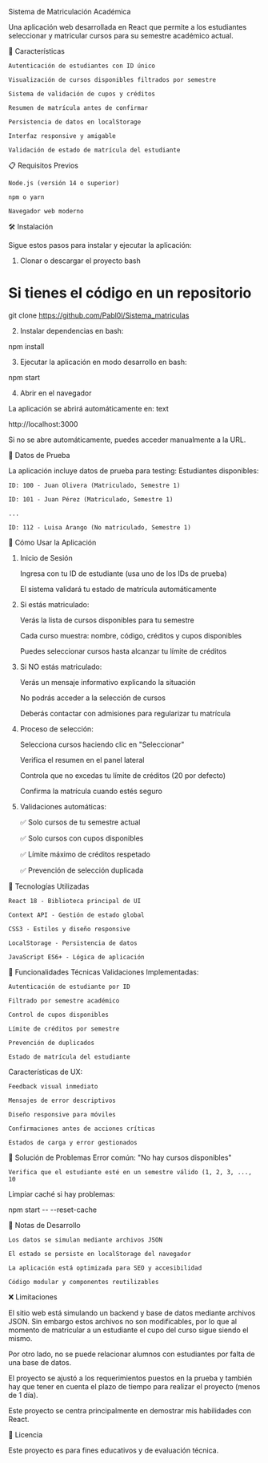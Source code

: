 Sistema de Matriculación Académica

Una aplicación web desarrollada en React que permite a los estudiantes seleccionar y matricular cursos para su semestre académico actual.

🚀 Características

    Autenticación de estudiantes con ID único

    Visualización de cursos disponibles filtrados por semestre

    Sistema de validación de cupos y créditos

    Resumen de matrícula antes de confirmar

    Persistencia de datos en localStorage

    Interfaz responsive y amigable

    Validación de estado de matrícula del estudiante

📋 Requisitos Previos

    Node.js (versión 14 o superior)

    npm o yarn

    Navegador web moderno

🛠️ Instalación

Sigue estos pasos para instalar y ejecutar la aplicación:
1. Clonar o descargar el proyecto
bash

# Si tienes el código en un repositorio
git clone https://github.com/Pabl0l/Sistema_matriculas

2. Instalar dependencias
en bash:

npm install

3. Ejecutar la aplicación en modo desarrollo
en bash:

npm start

4. Abrir en el navegador

La aplicación se abrirá automáticamente en:
text

http://localhost:3000

Si no se abre automáticamente, puedes acceder manualmente a la URL.

🧪 Datos de Prueba

La aplicación incluye datos de prueba para testing:
Estudiantes disponibles:

    ID: 100 - Juan Olivera (Matriculado, Semestre 1)
    
    ID: 101 - Juan Pérez (Matriculado, Semestre 1)

    ...
    
    ID: 112 - Luisa Arango (No matriculado, Semestre 1)


🎯 Cómo Usar la Aplicación
1. Inicio de Sesión

    Ingresa con tu ID de estudiante (usa uno de los IDs de prueba)

    El sistema validará tu estado de matrícula automáticamente

2. Si estás matriculado:

    Verás la lista de cursos disponibles para tu semestre

    Cada curso muestra: nombre, código, créditos y cupos disponibles

    Puedes seleccionar cursos hasta alcanzar tu límite de créditos

3. Si NO estás matriculado:

    Verás un mensaje informativo explicando la situación

    No podrás acceder a la selección de cursos

    Deberás contactar con admisiones para regularizar tu matrícula

4. Proceso de selección:

    Selecciona cursos haciendo clic en "Seleccionar"

    Verifica el resumen en el panel lateral

    Controla que no excedas tu límite de créditos (20 por defecto)

    Confirma la matrícula cuando estés seguro

5. Validaciones automáticas:

    ✅ Solo cursos de tu semestre actual

    ✅ Solo cursos con cupos disponibles

    ✅ Límite máximo de créditos respetado

    ✅ Prevención de selección duplicada


🔧 Tecnologías Utilizadas

    React 18 - Biblioteca principal de UI

    Context API - Gestión de estado global

    CSS3 - Estilos y diseño responsive

    LocalStorage - Persistencia de datos

    JavaScript ES6+ - Lógica de aplicación

📱 Funcionalidades Técnicas
Validaciones Implementadas:

    Autenticación de estudiante por ID

    Filtrado por semestre académico

    Control de cupos disponibles

    Límite de créditos por semestre

    Prevención de duplicados

    Estado de matrícula del estudiante

Características de UX:

    Feedback visual inmediato

    Mensajes de error descriptivos

    Diseño responsive para móviles

    Confirmaciones antes de acciones críticas

    Estados de carga y error gestionados

🚨 Solución de Problemas
Error común: "No hay cursos disponibles"

    Verifica que el estudiante esté en un semestre válido (1, 2, 3, ..., 10

Limpiar caché si hay problemas:

npm start -- --reset-cache

📝 Notas de Desarrollo

    Los datos se simulan mediante archivos JSON

    El estado se persiste en localStorage del navegador

    La aplicación está optimizada para SEO y accesibilidad

    Código modular y componentes reutilizables

❌ Limitaciones

El sitio web está simulando un backend y base de datos mediante archivos JSON. Sin embargo estos archivos no son modificables,
por lo que al momento de matricular a un estudiante el cupo del curso sigue siendo el mismo.

Por otro lado, no se puede relacionar alumnos con estudiantes por falta de una base de datos.

El proyecto se ajustó a los requerimientos puestos en la prueba y también hay que tener en cuenta el plazo de tiempo para realizar el proyecto (menos de 1 día).

Este proyecto se centra principalmente en demostrar mis habilidades con React.

📄 Licencia

Este proyecto es para fines educativos y de evaluación técnica.

